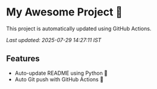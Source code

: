 # My Awesome Project 🚀

This project is automatically updated using GitHub Actions.

_Last updated: 2025-07-29 14:27:11 IST_

## Features
- Auto-update README using Python 🐍
- Auto Git push with GitHub Actions 🤖
